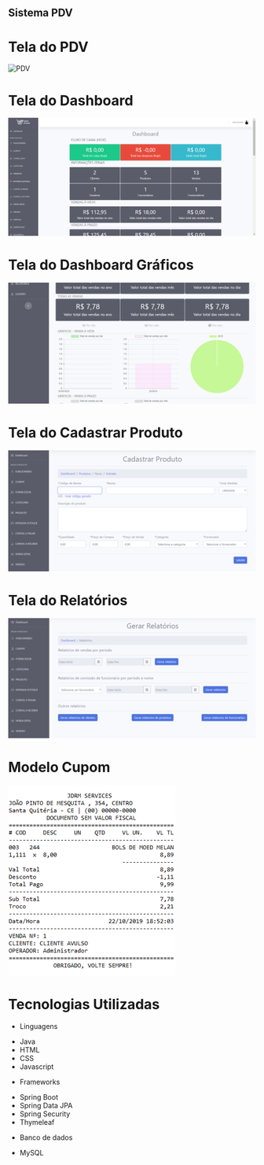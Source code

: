 ## Sistema PDV
# Tela do PDV
<img src="screenshort/pdv2.png" alt="PDV" />

# Tela do Dashboard
<img src="screenshorts/dashboard.png" alt="Dashboard" />

# Tela do Dashboard Gráficos
<img src="screenshorts/dashboard-graficos.png" alt="Gráficos" />

# Tela do Cadastrar Produto
<img src="screenshorts/cadastrar-produto.png" alt="Cadastrar Produto" />

# Tela do Relatórios
<img src="screenshorts/gerar-relatorios.png" alt="Relatórios" />

# Modelo Cupom
<img src="screenshorts/cupom.png" alt="Cupom" />

# Tecnologias Utilizadas
* Linguagens
- Java
- HTML
- CSS
- Javascript

* Frameworks
- Spring Boot
- Spring Data JPA
- Spring Security
- Thymeleaf

* Banco de dados
- MySQL
